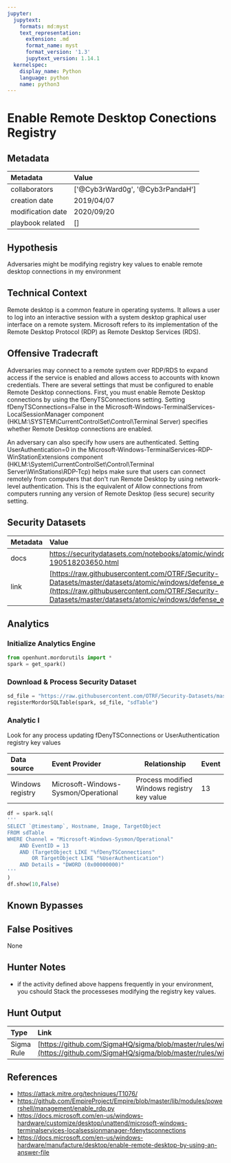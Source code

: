 ```yaml
---
jupyter:
  jupytext:
    formats: md:myst
    text_representation:
      extension: .md
      format_name: myst
      format_version: '1.3'
      jupytext_version: 1.14.1
  kernelspec:
    display_name: Python
    language: python
    name: python3
---
```


# Enable Remote Desktop Conections Registry


## Metadata



|     Metadata      |  Value  |
|:------------------|:---|
| collaborators     | ['@Cyb3rWard0g', '@Cyb3rPandaH'] |
| creation date     | 2019/04/07 |
| modification date | 2020/09/20 |
| playbook related  | [] |


## Hypothesis
Adversaries might be modifying registry key values to enable remote desktop connections in my environment


## Technical Context
Remote desktop is a common feature in operating systems. It allows a user to log into an interactive session with a system desktop graphical user interface on a remote system.
Microsoft refers to its implementation of the Remote Desktop Protocol (RDP) as Remote Desktop Services (RDS).


## Offensive Tradecraft
Adversaries may connect to a remote system over RDP/RDS to expand access if the service is enabled and allows access to accounts with known credentials.
There are several settings that must be configured to enable Remote Desktop connections.
First, you must enable Remote Desktop connections by using the fDenyTSConnections setting.
Setting fDenyTSConnections=False in the Microsoft-Windows-TerminalServices-LocalSessionManager component (HKLM:\SYSTEM\CurrentControlSet\Control\Terminal Server) specifies whether Remote Desktop connections are enabled.

An adversary can also specify how users are authenticated.
Setting UserAuthentication=0 in the Microsoft-Windows-TerminalServices-RDP-WinStationExtensions component (HKLM:\System\CurrentControlSet\Control\Terminal Server\WinStations\RDP-Tcp) helps make sure that users can connect remotely from computers that don't run Remote Desktop by using network-level authentication.
This is the equivalent of Allow connections from computers running any version of Remote Desktop (less secure) security setting.


## Security Datasets



| Metadata  |    Value  |
|:----------|:----------|
| docs      | https://securitydatasets.com/notebooks/atomic/windows/defense_evasion/SDWIN-190518203650.html        |
| link      | [https://raw.githubusercontent.com/OTRF/Security-Datasets/master/datasets/atomic/windows/defense_evasion/host/empire_enable_rdp.tar.gz](https://raw.githubusercontent.com/OTRF/Security-Datasets/master/datasets/atomic/windows/defense_evasion/host/empire_enable_rdp.tar.gz)  |


## Analytics


### Initialize Analytics Engine

```python
from openhunt.mordorutils import *
spark = get_spark()
```

### Download & Process Security Dataset

```python
sd_file = "https://raw.githubusercontent.com/OTRF/Security-Datasets/master/datasets/atomic/windows/defense_evasion/host/empire_enable_rdp.tar.gz"
registerMordorSQLTable(spark, sd_file, "sdTable")
```

### Analytic I
Look for any process updating fDenyTSConnections or UserAuthentication registry key values



| Data source | Event Provider | Relationship | Event |
|:------------|:---------------|--------------|-------|
| Windows registry | Microsoft-Windows-Sysmon/Operational | Process modified Windows registry key value | 13 |

```python
df = spark.sql(
'''
SELECT `@timestamp`, Hostname, Image, TargetObject
FROM sdTable
WHERE Channel = "Microsoft-Windows-Sysmon/Operational"
    AND EventID = 13
    AND (TargetObject LIKE "%fDenyTSConnections"
        OR TargetObject LIKE "%UserAuthentication")
    AND Details = "DWORD (0x00000000)"
'''
)
df.show(10,False)
```

## Known Bypasses


## False Positives
None


## Hunter Notes
* if the activity defined above happens frequently in your environment, you cshould Stack the processeses modifying the registry key values.


## Hunt Output

| Type | Link |
| :----| :----|
| Sigma Rule | [https://github.com/SigmaHQ/sigma/blob/master/rules/windows/registry_event/sysmon_rdp_registry_modification.yml](https://github.com/SigmaHQ/sigma/blob/master/rules/windows/registry_event/sysmon_rdp_registry_modification.yml) |


## References
* https://attack.mitre.org/techniques/T1076/
* https://github.com/EmpireProject/Empire/blob/master/lib/modules/powershell/management/enable_rdp.py
* https://docs.microsoft.com/en-us/windows-hardware/customize/desktop/unattend/microsoft-windows-terminalservices-localsessionmanager-fdenytsconnections
* https://docs.microsoft.com/en-us/windows-hardware/manufacture/desktop/enable-remote-desktop-by-using-an-answer-file
